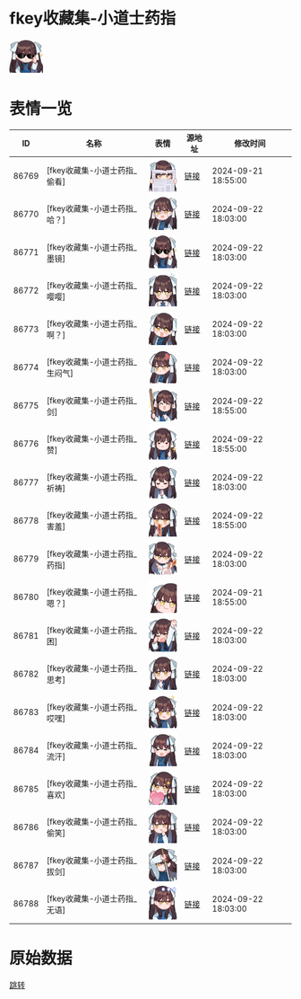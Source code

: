 # fkey收藏集-小道士药指

<img src="./cover.png" height="60" alt="cover" />

# 表情一览

|ID|名称|表情|源地址|修改时间|
|----|----|----|----|----|
|86769|[fkey收藏集-小道士药指_偷看]|<img src="./pic/086769_%5Bfkey收藏集-小道士药指_偷看%5D.png" height="60" alt="偷看"/>|[链接](https://i0.hdslb.com/bfs/garb/cc27083c935acdc9fde24fcb764708c28127fd1d.png)|2024-09-21 18:55:00|
|86770|[fkey收藏集-小道士药指_哈？]|<img src="./pic/086770_%5Bfkey收藏集-小道士药指_哈？%5D.png" height="60" alt="哈？"/>|[链接](https://i0.hdslb.com/bfs/garb/a88c68e32a65979739d85dc005fb72e41cec6692.png)|2024-09-22 18:03:00|
|86771|[fkey收藏集-小道士药指_墨镜]|<img src="./pic/086771_%5Bfkey收藏集-小道士药指_墨镜%5D.png" height="60" alt="墨镜"/>|[链接](https://i0.hdslb.com/bfs/garb/c95aa4a2814221e1728ebacbc19f6d1f13df76c2.png)|2024-09-22 18:03:00|
|86772|[fkey收藏集-小道士药指_嘤嘤]|<img src="./pic/086772_%5Bfkey收藏集-小道士药指_嘤嘤%5D.png" height="60" alt="嘤嘤"/>|[链接](https://i0.hdslb.com/bfs/garb/a0ec628a7ca4cb7a9b1cfc404c6963ed15561bc2.png)|2024-09-22 18:03:00|
|86773|[fkey收藏集-小道士药指_啊？]|<img src="./pic/086773_%5Bfkey收藏集-小道士药指_啊？%5D.png" height="60" alt="啊？"/>|[链接](https://i0.hdslb.com/bfs/garb/d6d29b0954d2b5b8211eccedaf398fbeb34d7efa.png)|2024-09-22 18:03:00|
|86774|[fkey收藏集-小道士药指_生闷气]|<img src="./pic/086774_%5Bfkey收藏集-小道士药指_生闷气%5D.png" height="60" alt="生闷气"/>|[链接](https://i0.hdslb.com/bfs/garb/4c8f32811e116129672ec0f1e13fd49404dccb1b.png)|2024-09-22 18:03:00|
|86775|[fkey收藏集-小道士药指_剑]|<img src="./pic/086775_%5Bfkey收藏集-小道士药指_剑%5D.png" height="60" alt="剑"/>|[链接](https://i0.hdslb.com/bfs/garb/6c23e1a335daa27eeaec3a51314757d42327ecac.png)|2024-09-22 18:55:00|
|86776|[fkey收藏集-小道士药指_赞]|<img src="./pic/086776_%5Bfkey收藏集-小道士药指_赞%5D.png" height="60" alt="赞"/>|[链接](https://i0.hdslb.com/bfs/garb/5776ea76f66a18c524f00c5fb8c90208d2d102ac.png)|2024-09-22 18:55:00|
|86777|[fkey收藏集-小道士药指_祈祷]|<img src="./pic/086777_%5Bfkey收藏集-小道士药指_祈祷%5D.png" height="60" alt="祈祷"/>|[链接](https://i0.hdslb.com/bfs/garb/17c5ad1bf818291f9b8f6cea0e578c6399c59648.png)|2024-09-22 18:03:00|
|86778|[fkey收藏集-小道士药指_害羞]|<img src="./pic/086778_%5Bfkey收藏集-小道士药指_害羞%5D.png" height="60" alt="害羞"/>|[链接](https://i0.hdslb.com/bfs/garb/f58e924452d5c2ad8f988920c662953e59ef78ac.png)|2024-09-22 18:55:00|
|86779|[fkey收藏集-小道士药指_药指]|<img src="./pic/086779_%5Bfkey收藏集-小道士药指_药指%5D.png" height="60" alt="药指"/>|[链接](https://i0.hdslb.com/bfs/garb/c04927a95c4b4ce324c60e50ae6af32e54035d30.png)|2024-09-22 18:03:00|
|86780|[fkey收藏集-小道士药指_嗯？]|<img src="./pic/086780_%5Bfkey收藏集-小道士药指_嗯？%5D.png" height="60" alt="嗯？"/>|[链接](https://i0.hdslb.com/bfs/garb/464c0211f16b84f141792e2de959e38029531502.png)|2024-09-21 18:55:00|
|86781|[fkey收藏集-小道士药指_困]|<img src="./pic/086781_%5Bfkey收藏集-小道士药指_困%5D.png" height="60" alt="困"/>|[链接](https://i0.hdslb.com/bfs/garb/d595be03e0d4f63375455a1b760e25861e06911c.png)|2024-09-22 18:03:00|
|86782|[fkey收藏集-小道士药指_思考]|<img src="./pic/086782_%5Bfkey收藏集-小道士药指_思考%5D.png" height="60" alt="思考"/>|[链接](https://i0.hdslb.com/bfs/garb/b16509917f1e090837e401aceab568f1c3f00cab.png)|2024-09-22 18:03:00|
|86783|[fkey收藏集-小道士药指_哎嘿]|<img src="./pic/086783_%5Bfkey收藏集-小道士药指_哎嘿%5D.png" height="60" alt="哎嘿"/>|[链接](https://i0.hdslb.com/bfs/garb/a60c67ee5aeaad64a674ef01eb7f5ec724dc0769.png)|2024-09-22 18:03:00|
|86784|[fkey收藏集-小道士药指_流汗]|<img src="./pic/086784_%5Bfkey收藏集-小道士药指_流汗%5D.png" height="60" alt="流汗"/>|[链接](https://i0.hdslb.com/bfs/garb/173f80d0c84657fb19a2b11e68d0c1e346a5ce7d.png)|2024-09-22 18:03:00|
|86785|[fkey收藏集-小道士药指_喜欢]|<img src="./pic/086785_%5Bfkey收藏集-小道士药指_喜欢%5D.png" height="60" alt="喜欢"/>|[链接](https://i0.hdslb.com/bfs/garb/06dac4738c49617a4e372a8e03694d73171ec92c.png)|2024-09-22 18:03:00|
|86786|[fkey收藏集-小道士药指_偷笑]|<img src="./pic/086786_%5Bfkey收藏集-小道士药指_偷笑%5D.png" height="60" alt="偷笑"/>|[链接](https://i0.hdslb.com/bfs/garb/16a3179c6d0b79ab677a24df52f7ea01448bdce0.png)|2024-09-22 18:03:00|
|86787|[fkey收藏集-小道士药指_拔剑]|<img src="./pic/086787_%5Bfkey收藏集-小道士药指_拔剑%5D.png" height="60" alt="拔剑"/>|[链接](https://i0.hdslb.com/bfs/garb/5993ae2fc0f6bbbe83b386d2a361dd7c4e33f145.png)|2024-09-22 18:03:00|
|86788|[fkey收藏集-小道士药指_无语]|<img src="./pic/086788_%5Bfkey收藏集-小道士药指_无语%5D.png" height="60" alt="无语"/>|[链接](https://i0.hdslb.com/bfs/garb/1a0872920cbe43a030692d35b9a79bdb7462ccbd.png)|2024-09-22 18:03:00|

# 原始数据

[跳转](./raw.json)


